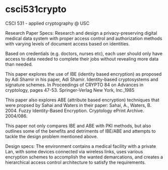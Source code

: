 # csci531crypto
CSCI 531 - applied cryptography @ USC

Research Paper Specs:
Research and design a privacy-preserving digital medical data system with proper access control and authorization methods
with varying levels of document access based on identities.

Based on credentials (e.g. doctors, nurses etc), each user should only have access to data needed to complete their jobs
without revealing more data than needed.

This paper explores the use of IBE (identity based encryption) as proposed by Adi Shamir in his paper,
Adi Shamir. Identity-based cryptosystems and signature schemes. In Proceedings of CRYPTO 84 on Advances in cryptology, pages 47-53. Springer-Verlag New York, Inc.,1985

This paper also explores ABE (attribute based encryption) techniques that were propsed by Sahai and Waters in their paper:
Sahai, A., Waters, B. 2004. Fuzzy Identity-Based Encryption. Cryptology ePrint Archive. 2004/086. 

This paper not only compares IBE and ABE with PKI methods, but also outlines some of the benefits and detriments of IBE/ABE
and attempts to tackle the design problem mentioned above.

Design specs:
The environment contains a medical facility with a private Lan, with some devices connected via wireless links,
uses various encryption schemes to accomplish the wanted demarcations, and creates a hierarchical access control architecture 
to satisfy the requirements.
